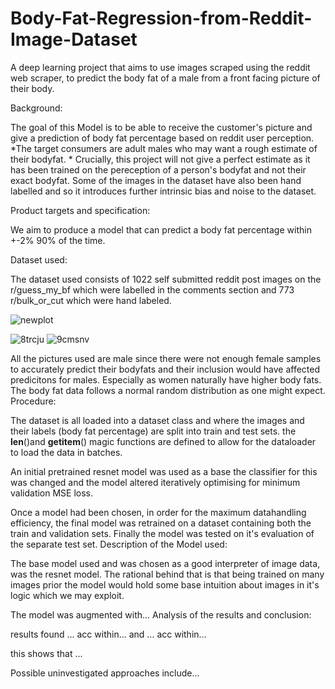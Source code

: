 # Body-Fat-Regression-from-Reddit-Image-Dataset
A deep learning project that aims to use images scraped using the reddit web scraper, to predict the body fat of a male from a front facing picture of their body.

Background:

The goal of this Model is to be able to receive the customer's picture and give a prediction of body fat percentage based on reddit user perception. *The target consumers are adult males who may want a rough estimate of their bodyfat. *
Crucially, this project will not give a perfect estimate as it has been trained on the pereception of a person's bodyfat and not their exact bodyfat. Some of the images in the dataset have also been hand labelled and so it introduces further intrinsic bias and noise to the dataset.

Product targets and specification:

We aim to produce a model that can predict a body fat percentage within +-2% 90% of the time.

Dataset used:

The dataset used consists of 1022 self submitted reddit post images on the r/guess_my_bf which were labelled in the comments section and 773 r/bulk_or_cut which were hand labeled.

![newplot](https://user-images.githubusercontent.com/79870177/123670269-eeba0700-d834-11eb-8ee3-547615593435.png)

![8trcju](https://user-images.githubusercontent.com/79870177/123670492-2de85800-d835-11eb-9b12-9f330034a053.jpg)
![9cmsnv](https://user-images.githubusercontent.com/79870177/123670502-317bdf00-d835-11eb-9633-b202281c81a5.jpg)

All the pictures used are male since there were not enough female samples to accurately predict their bodyfats and their inclusion would have affected predicitons for males. Especially as women naturally have higher body fats. The body fat data follows a normal random distribution as one might expect.
Procedure:

The dataset is all loaded into a dataset class and where the images and their labels (body fat percentage) are split into train and test sets. the __len__()and __getitem__() magic functions are defined to allow for the dataloader to load the data in batches.

An initial pretrained resnet model was used as a base the classifier for this was changed and the model altered iteratively optimising for minimum validation MSE loss.

Once a model had been chosen, in order for the maximum datahandling efficiency, the final model was retrained on a dataset containing both the train and validation sets. Finally the model was tested on it's evaluation of the separate test set.
Description of the Model used:

The base model used and was chosen as a good interpreter of image data, was the resnet model. The rational behind that is that being trained on many images prior the model would hold some base intuition about images in it's logic which we may exploit.

The model was augmented with...
Analysis of the results and conclusion:

results found ... acc within... and ... acc within...

this shows that ...

Possible uninvestigated approaches include... 
